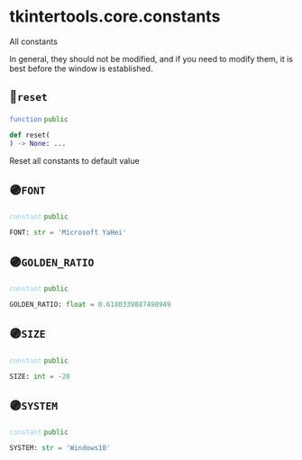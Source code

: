 # tkintertools.core.constants

All constants

In general, they should not be modified, and if you need to modify them, it is
best before the window is established.


## 🔵`reset`


<code style='color: royalblue;'>function</code> <code style='color: green;'>public</code>

```python
def reset(
) -> None: ...
```
Reset all constants to default value

## 🟣`FONT`


<code style='color: skyblue;'>constant</code> <code style='color: green;'>public</code>

```python linenums="0"
FONT: str = 'Microsoft YaHei'
```


## 🟣`GOLDEN_RATIO`


<code style='color: skyblue;'>constant</code> <code style='color: green;'>public</code>

```python linenums="0"
GOLDEN_RATIO: float = 0.6180339887498949
```


## 🟣`SIZE`


<code style='color: skyblue;'>constant</code> <code style='color: green;'>public</code>

```python linenums="0"
SIZE: int = -20
```


## 🟣`SYSTEM`


<code style='color: skyblue;'>constant</code> <code style='color: green;'>public</code>

```python linenums="0"
SYSTEM: str = 'Windows10'
```


